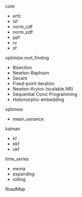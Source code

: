 

core
- erfc
- isf
- norm_cdf
- norm_pdf
- ppf
- rv
- sf


optimize.root_finding
- Bisection
- Newton-Raphson
- Secant
- Fixed-point iteration
- Newton-Krylov (scalable NR)
- Sequential Conic Programming
- Holomorphic embedding


optimise
- mean_variance


kalman
- kf
- ekf
- ukf

time_series
- ewma
- expanding
- rolling


RoadMap